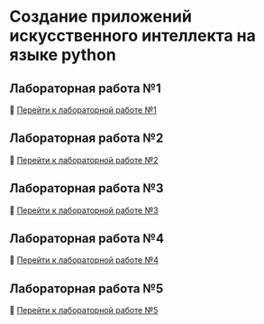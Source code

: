 # Создание приложений искусственного интеллекта на языке python

## Лабораторная работа №1

📁 [Перейти к лабораторной работе №1](ziiim_11/nikiforova/lab_1)

## Лабораторная работа №2

📁 [Перейти к лабораторной работе №2](ziiim_11/nikiforova/lab_2)

## Лабораторная работа №3

📁 [Перейти к лабораторной работе №3](ziiim_11/nikiforova/lab_3)

## Лабораторная работа №4

📁 [Перейти к лабораторной работе №4](ziiim_11/nikiforova/lab_4)

## Лабораторная работа №5

📁 [Перейти к лабораторной работе №5](ziiim_11/nikiforova/lab_5)
